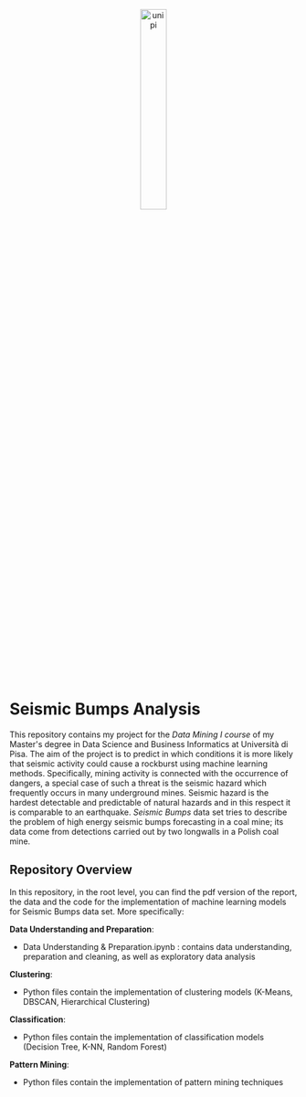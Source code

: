<p align="center">
  <img src="https://github.com/CosimoFaeti/seismic-bumps-analysis/assets/99746565/841c722c-fcf1-412b-85d3-3fa191a75bf5" alt="unipi" width="30%">
</p>

# Seismic Bumps Analysis  
This repository contains my project for the *Data Mining I course* of my Master's degree in Data Science and Business Informatics at Università di Pisa.
The aim of the project is to predict in which conditions it is more likely that seismic activity could cause a rockburst using machine learning methods.
Specifically, mining activity is connected with the occurrence of dangers, a special case of such a threat is the seismic
hazard which frequently occurs in many underground mines. Seismic hazard is the hardest detectable and predictable
of natural hazards and in this respect it is comparable to an earthquake. *Seismic Bumps* data set tries to describe the problem of high energy seismic bumps forecasting
in a coal mine; its data come from detections carried out by two longwalls in a Polish coal mine.

## Repository Overview
In this repository, in the root level, you can find the pdf version of the report, the data and the code for the implementation of machine learning models for Seismic Bumps data set. More specifically:

**Data Understanding and Preparation**:
* Data Understanding & Preparation.ipynb : contains data understanding, preparation and cleaning, as well as exploratory data analysis

**Clustering**:
* Python files contain the implementation of clustering models (K-Means, DBSCAN, Hierarchical Clustering)

**Classification**:
* Python files contain the implementation of classification models (Decision Tree, K-NN, Random Forest)

**Pattern Mining**:
* Python files contain the implementation of pattern mining techniques 
